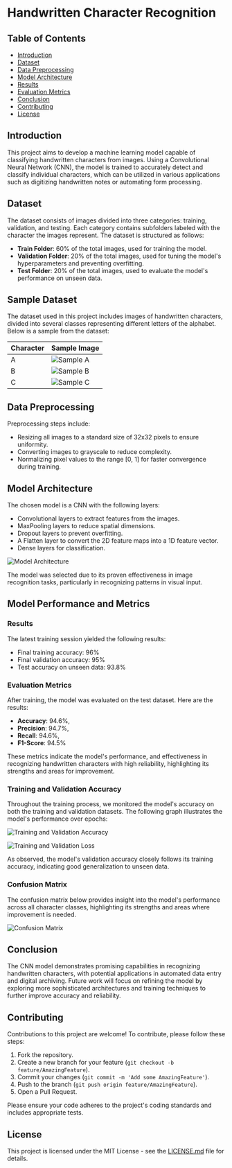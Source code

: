 # Handwritten Character Recognition

## Table of Contents
- [Introduction](#introduction)
- [Dataset](#dataset)
- [Data Preprocessing](#data-preprocessing)
- [Model Architecture](#model-architecture)
- [Results](#results)
- [Evaluation Metrics](#evaluation-metrics)
- [Conclusion](#conclusion)
- [Contributing](#contributing)
- [License](#license)

## Introduction
This project aims to develop a machine learning model capable of classifying handwritten characters from images. Using a Convolutional Neural Network (CNN), the model is trained to accurately detect and classify individual characters, which can be utilized in various applications such as digitizing handwritten notes or automating form processing.

## Dataset
The dataset consists of images divided into three categories: training, validation, and testing. Each category contains subfolders labeled with the character the images represent. The dataset is structured as follows:
- **Train Folder**: 60% of the total images, used for training the model.
- **Validation Folder**: 20% of the total images, used for tuning the model's hyperparameters and preventing overfitting.
- **Test Folder**: 20% of the total images, used to evaluate the model's performance on unseen data.

## Sample Dataset
The dataset used in this project includes images of handwritten characters, divided into several classes representing different letters of the alphabet. Below is a sample from the dataset:

| Character | Sample Image |
|-----------|--------------|
| A         | ![Sample A](/character_dataset/Train2/A/1.jpg) |
| B         | ![Sample B](/character_dataset/Train2/B/1.jpg) |
| C         | ![Sample C](/character_dataset/Train2/C/1.jpg) |


## Data Preprocessing
Preprocessing steps include:
- Resizing all images to a standard size of 32x32 pixels to ensure uniformity.
- Converting images to grayscale to reduce complexity.
- Normalizing pixel values to the range [0, 1] for faster convergence during training.

## Model Architecture
The chosen model is a CNN with the following layers:
- Convolutional layers to extract features from the images.
- MaxPooling layers to reduce spatial dimensions.
- Dropout layers to prevent overfitting.
- A Flatten layer to convert the 2D feature maps into a 1D feature vector.
- Dense layers for classification.

![Model Architecture](/model/images/model_architecture.png)

The model was selected due to its proven effectiveness in image recognition tasks, particularly in recognizing patterns in visual input.

## Model Performance and Metrics

### Results
The latest training session yielded the following results:
- Final training accuracy: 96%
- Final validation accuracy: 95%
- Test accuracy on unseen data: 93.8%

### Evaluation Metrics
After training, the model was evaluated on the test dataset. Here are the results:

- **Accuracy**: 94.6%,
- **Precision**: 94.7%,
- **Recall**: 94.6%,
- **F1-Score**: 94.5%

These metrics indicate the model's performance, and effectiveness in recognizing handwritten characters with high reliability, highlighting its strengths and areas for improvement.

### Training and Validation Accuracy
Throughout the training process, we monitored the model's accuracy on both the training and validation datasets. The following graph illustrates the model's performance over epochs:

![Training and Validation Accuracy](/model/images/training_validation_accuracy_graph.png)

![Training and Validation Loss](/model/images/training_validation_loss_graph.png)

As observed, the model's validation accuracy closely follows its training accuracy, indicating good generalization to unseen data.


### Confusion Matrix
The confusion matrix below provides insight into the model's performance across all character classes, highlighting its strengths and areas where improvement is needed.

![Confusion Matrix](/model/images/confusion_matrix.png)


## Conclusion
The CNN model demonstrates promising capabilities in recognizing handwritten characters, with potential applications in automated data entry and digital archiving. Future work will focus on refining the model by exploring more sophisticated architectures and training techniques to further improve accuracy and reliability.

## Contributing
Contributions to this project are welcome! To contribute, please follow these steps:
1. Fork the repository.
2. Create a new branch for your feature (`git checkout -b feature/AmazingFeature`).
3. Commit your changes (`git commit -m 'Add some AmazingFeature'`).
4. Push to the branch (`git push origin feature/AmazingFeature`).
5. Open a Pull Request.

Please ensure your code adheres to the project's coding standards and includes appropriate tests.

## License
This project is licensed under the MIT License - see the [LICENSE.md](LICENSE.md) file for details.
